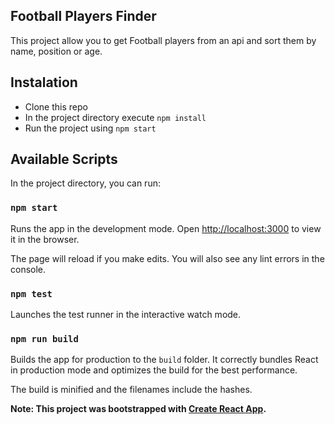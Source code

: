 ## Football Players Finder

This project allow you to get Football players from an api and sort them by name, position or age.

## Instalation

- Clone this repo
- In the project directory execute `npm install`
- Run the project using `npm start`

## Available Scripts

In the project directory, you can run:

### `npm start`

Runs the app in the development mode.
Open [http://localhost:3000](http://localhost:3000) to view it in the browser.

The page will reload if you make edits.
You will also see any lint errors in the console.

### `npm test`

Launches the test runner in the interactive watch mode.

### `npm run build`

Builds the app for production to the `build` folder.
It correctly bundles React in production mode and optimizes the build for the best performance.

The build is minified and the filenames include the hashes.

**Note: This project was bootstrapped with [Create React App](https://github.com/facebook/create-react-app).**
